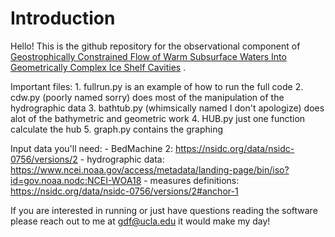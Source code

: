 # Introduction

Hello! This is the github repository for the observational  component of [Geostrophically Constrained Flow of Warm Subsurface Waters Into Geometrically Complex Ice Shelf Cavities](https://essopenarchive.org/doi/full/10.22541/essoar.170594141.13133501/v1) . 

Important files:
	1. fullrun.py is an example of how to run the full code 
	2. cdw.py (poorly named sorry) does most of the manipulation of the hydrographic data 
	3. bathtub.py (whimsically named I don't apologize) does alot of the bathymetric and geometric work
	4. HUB.py just one function calculate the hub
	5. graph.py contains the graphing
	
Input data you'll need:
	- BedMachine 2: https://nsidc.org/data/nsidc-0756/versions/2
	- hydrographic data: https://www.ncei.noaa.gov/access/metadata/landing-page/bin/iso?id=gov.noaa.nodc:NCEI-WOA18
	- measures definitions: https://nsidc.org/data/nsidc-0756/versions/2#anchor-1

If you are interested in running or just have questions reading the software please reach out to me at gdf@ucla.edu it would make my day!

